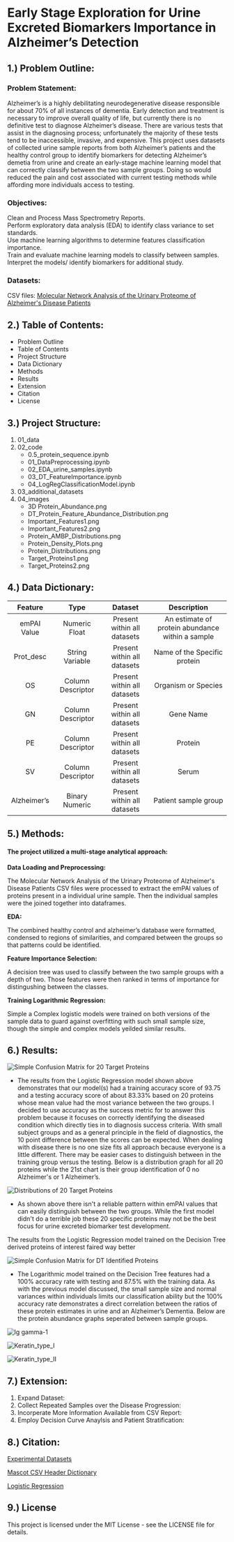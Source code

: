 # **Early Stage Exploration for Urine Excreted Biomarkers Importance in  Alzheimer’s Detection** 

## 1.)  Problem Outline:
    
### Problem Statement: 

Alzheimer’s is a highly debilitating neurodegenerative disease responsible for about 70% of all instances of dementia. 
Early detection and treatment is necessary to improve overall quality of life, but currently there is no definitive test to diagnose Alzheimer’s disease. 
There are various tests that assist in the diagnosing process; unfortunately the majority of these tests tend to be inaccessible, invasive, and expensive. 
This project uses datasets of collected urine sample reports from both Alzheimer’s patients and the healthy control group to identify biomarkers for detecting Alzheimer’s demetia from urine and create an early-stage machine learning model that can correctly classify between the two sample groups. Doing so would reduced the pain and cost associated with current testing methods while affording more individuals access to testing.  

### Objectives:

Clean and Process Mass Spectrometry Reports.  
Perform exploratory data analysis (EDA) to identify class variance to set standards.  
Use machine learning algorithms to determine features classification importance.  
Train and evaluate machine learning models to classify between samples.  
Interpret the models/ identify biomarkers for additional study.  

### Datasets:

CSV files: [Molecular Network Analysis of the Urinary Proteome of Alzheimer's Disease Patients](https://repository.jpostdb.org/entry/JPST000475)  

## 2.) Table of Contents:

- Problem Outline
- Table of Contents
- Project Structure
- Data Dictionary 
- Methods
- Results
- Extension
- Citation
- License

## 3.) Project Structure:

1. 01_data 
2. 02_code  
    - 0.5_protein_sequence.ipynb   
    - 01_DataPreprocessing.ipynb    
    - 02_EDA_urine_samples.ipynb  
    - 03_DT_FeatureImportance.ipynb
    - 04_LogRegClassificationModel.ipynb   
3. 03_additional_datasets  
4. 04_images  
    - 3D Protein_Abundance.png  
    - DT_Protein_Feature_Abundance_Distribution.png  
    - Important_Features1.png  
    - Important_Features2.png  
    - Protein_AMBP_Distributions.png  
    - Protein_Density_Plots.png  
    - Protein_Distributions.png  
    - Target_Proteins1.png  
    - Target_Proteins2.png  

## 4.) Data Dictionary:

| **Feature** | **Type** | **Dataset** | **Description** |
| :-----: |:-----: |:-----: |:-----: |
| emPAI Value | Numeric Float | Present within all datasets | An estimate of protein abundance within a sample |
| Prot_desc | String Variable | Present within all datasets | Name of the Specific protein 
| OS | Column Descriptor | Present within all datasets | Organism or Species |
| GN | Column Descriptor | Present within all datasets | Gene Name |
| PE | Column Descriptor | Present within all datasets | Protein | 
| SV | Column Descriptor | Present within all datasets | Serum |
| Alzheimer’s | Binary Numeric | Present within all datasets | Patient sample group |

## 5.) Methods:

#### **The project utilized a multi-stage analytical approach:**

**Data Loading and Preprocessing:**

The Molecular Network Analysis of the Urinary Proteome of Alzheimer's Disease Patients CSV files were processed to extract the emPAI values of proteins present in a individual urine sample. Then the individual samples were the joined together into dataframes.

**EDA:** 

The combined healthy control and alzheimer’s database were formatted, condensed to regions of similarities, and compared between the groups so that patterns could be identified.

**Feature Importance Selection:**

A decision tree was used to classify between the two sample groups with a depth of two. Those features were then ranked in terms of importance for distingushing between the classes. 


**Training Logarithmic Regression:**

Simple a Complex logistic models were trained on both versions of the sample data to guard against overfitting with such small sample size, though the simple and complex models yeilded similar results. 


## 6.) Results:

![Simple Confusion Matrix for 20 Target Proteins](./04_images/Target_Proteins1.png)

* The results from the Logistic Regression model shown above demonstrates that our model(s) had a training accuracy score of 93.75 and a testing accuracy score of about 83.33% based on 20 proteins whose mean value had the most variance between the two groups. I decided to use accuracy as the success metric for to answer this problem because it focuses on correctly identifying the diseased condition which directly ties in to diagnosis success criteria. With small subject groups and as a general principle in the field of diagnostics, the 10 point difference between the scores can be expected. When dealing with disease there is no one size fits all approach because everyone is a little different. There may be easier cases to distinguish between in the training group versus the testing. Below is a distribution graph for all 20 proteins while the 21st chart is their group identification of 0 no Alzheimer's or 1 Alzheimer’s. 


![Distributions of 20 Target Proteins](./04_images/Protein_Distributions.png)


* As shown above there isn't a reliable pattern within emPAI values that can easily distinguish between the two groups. While the first model didn't do a terrible job these 20 specific proteins may not be the best focus for urine excreted biomarker test development. 


The results from the Logistic Regression model trained on the Decision Tree derived proteins of interest faired way better

![Simple Confusion Matrix for DT Identified Proteins](./04_images/Important_Features1.png)

* The Logarithmic model trained on the Decision Tree features had a 100% accuracy rate with testing and 87.5% with the training data. As with the previous model discussed, the small sample size and normal variances within individuals limits our classification ability but the 100% accuracy rate demonstrates a direct correlation between the ratios of these protein estimates in urine and an Alzheimer’s Dementia. Below are the protein abundance graphs seperated between sample groups.

![Ig gamma-1](./04_images/Ig_gamma-1.png)

![Keratin_type_I](./04_images/Keratin_type_I.png)

![Keratin_type_II](./04_images/Keratin_type_II.png)


## 7.) Extension:

1. Expand Dataset:
2. Collect Repeated Samples over the Disease Progression:
3. Incorperate More Information Available from CSV Report:
4. Employ Decision Curve Anaylsis and Patient Stratification:


## 8.) Citation:

[Experimental Datasets](https://repository.jpostdb.org/entry/JPST000475)


[Mascot CSV Header Dictionary](https://mascot.biotech.illinois.edu/mascot/help/csv_headers.html)


[Logistic Regression](https://scikit-learn.org/stable/modules/generated/sklearn.linear_model.LogisticRegression.html)

## 9.) License

This project is licensed under the MIT License - see the LICENSE file for details.